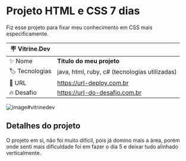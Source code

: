 # Projeto HTML e CSS 7 dias

Fiz esse projeto para fixar meu conhecimento em CSS mais especificamente.

| :placard: Vitrine.Dev |     |
| -------------  | --- |
| :sparkles: Nome        | **Titulo do meu projeto**
| :label: Tecnologias | java, html, ruby, c# (tecnologias utilizadas)
| :rocket: URL         | https://url-deploy.com.br
| :fire: Desafio     | https://url-do-desafio.com.br

<!-- Inserir imagem com a #vitrinedev ao final do link -->
![image](https://user-images.githubusercontent.com/104660667/222596789-33f3edf3-8f18-41e8-b3c0-c06626ef2c95.png)#vitrinedev


## Detalhes do projeto

O projeto em si, não foi muito difícil, pois já domino mais a área, porém onde senti mais dificuldade foi em fazer o dia 5 e deixar tudo alinhado verticalmente.
